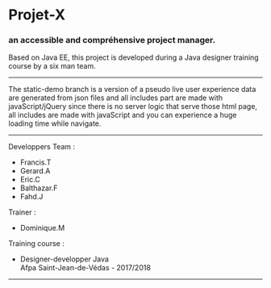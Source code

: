 # **Projet-X**

### an accessible and compréhensive project manager.

Based on Java EE, this project is developed during a Java designer training course by a six man team.

***

The static-demo branch is a version of a pseudo live user experience
data are generated from json files and all includes part are made with javaScript/jQuery
since there is no server logic that serve those html page, all includes are made with javaScript and you can experience a huge loading time while navigate.

***

Developpers Team :
+ Francis.T
+ Gerard.A
+ Eric.C
+ Balthazar.F
+ Fahd.J

Trainer :
+ Dominique.M

Training course :
+ Designer-developper Java  
Afpa Saint-Jean-de-Védas - 2017/2018

***
